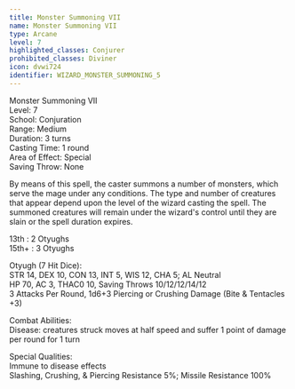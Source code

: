```yaml
---
title: Monster Summoning VII
name: Monster Summoning VII
type: Arcane
level: 7
highlighted_classes: Conjurer
prohibited_classes: Diviner
icon: dvwi724
identifier: WIZARD_MONSTER_SUMMONING_5
---
```

Monster Summoning VII  
Level: 7  
School: Conjuration  
Range: Medium  
Duration: 3 turns  
Casting Time: 1 round  
Area of Effect: Special  
Saving Throw: None  
  
By means of this spell, the caster summons a number of monsters, which serve the mage under any conditions. The type and number of creatures that appear depend upon the level of the wizard casting the spell. The summoned creatures will remain under the wizard's control until they are slain or the spell duration expires.  
  
13th : 2 Otyughs  
15th+ : 3 Otyughs  
  
Otyugh (7 Hit Dice):  
STR 14, DEX 10, CON 13, INT 5, WIS 12, CHA 5;  AL Neutral  
HP 70, AC 3, THAC0 10, Saving Throws 10/12/12/14/12  
3 Attacks Per Round, 1d6+3 Piercing or Crushing Damage (Bite &amp; Tentacles +3)  
  
Combat Abilities:  
Disease: creatures struck moves at half speed and suffer 1 point of damage per round for 1 turn  
  
Special Qualities:  
Immune to disease effects  
Slashing, Crushing, &amp; Piercing Resistance 5%; Missile Resistance 100%  
